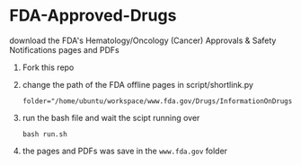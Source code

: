 # FDA-Approved-Drugs
download the FDA's Hematology/Oncology (Cancer) Approvals &amp; Safety Notifications pages and PDFs

1. Fork this repo
2. change the path of the FDA offline pages in script/shortlink.py

    ```
    folder="/home/ubuntu/workspace/www.fda.gov/Drugs/InformationOnDrugs/ApprovedDrugs/"
    ```
3. run the bash file and wait the scipt running over
    ```
    bash run.sh
    ```
4. the pages and PDFs was save in the `www.fda.gov` folder